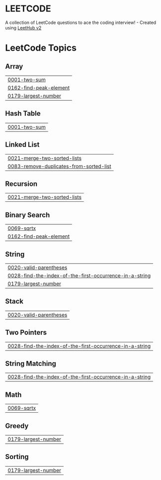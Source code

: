 # LEETCODE
A collection of LeetCode questions to ace the coding interview! - Created using [LeetHub v2](https://github.com/arunbhardwaj/LeetHub-2.0)

<!---LeetCode Topics Start-->
# LeetCode Topics
## Array
|  |
| ------- |
| [0001-two-sum](https://github.com/sonammourya/LEETCODE/tree/master/0001-two-sum) |
| [0162-find-peak-element](https://github.com/sonammourya/LEETCODE/tree/master/0162-find-peak-element) |
| [0179-largest-number](https://github.com/sonammourya/LEETCODE/tree/master/0179-largest-number) |
## Hash Table
|  |
| ------- |
| [0001-two-sum](https://github.com/sonammourya/LEETCODE/tree/master/0001-two-sum) |
## Linked List
|  |
| ------- |
| [0021-merge-two-sorted-lists](https://github.com/sonammourya/LEETCODE/tree/master/0021-merge-two-sorted-lists) |
| [0083-remove-duplicates-from-sorted-list](https://github.com/sonammourya/LEETCODE/tree/master/0083-remove-duplicates-from-sorted-list) |
## Recursion
|  |
| ------- |
| [0021-merge-two-sorted-lists](https://github.com/sonammourya/LEETCODE/tree/master/0021-merge-two-sorted-lists) |
## Binary Search
|  |
| ------- |
| [0069-sqrtx](https://github.com/sonammourya/LEETCODE/tree/master/0069-sqrtx) |
| [0162-find-peak-element](https://github.com/sonammourya/LEETCODE/tree/master/0162-find-peak-element) |
## String
|  |
| ------- |
| [0020-valid-parentheses](https://github.com/sonammourya/LEETCODE/tree/master/0020-valid-parentheses) |
| [0028-find-the-index-of-the-first-occurrence-in-a-string](https://github.com/sonammourya/LEETCODE/tree/master/0028-find-the-index-of-the-first-occurrence-in-a-string) |
| [0179-largest-number](https://github.com/sonammourya/LEETCODE/tree/master/0179-largest-number) |
## Stack
|  |
| ------- |
| [0020-valid-parentheses](https://github.com/sonammourya/LEETCODE/tree/master/0020-valid-parentheses) |
## Two Pointers
|  |
| ------- |
| [0028-find-the-index-of-the-first-occurrence-in-a-string](https://github.com/sonammourya/LEETCODE/tree/master/0028-find-the-index-of-the-first-occurrence-in-a-string) |
## String Matching
|  |
| ------- |
| [0028-find-the-index-of-the-first-occurrence-in-a-string](https://github.com/sonammourya/LEETCODE/tree/master/0028-find-the-index-of-the-first-occurrence-in-a-string) |
## Math
|  |
| ------- |
| [0069-sqrtx](https://github.com/sonammourya/LEETCODE/tree/master/0069-sqrtx) |
## Greedy
|  |
| ------- |
| [0179-largest-number](https://github.com/sonammourya/LEETCODE/tree/master/0179-largest-number) |
## Sorting
|  |
| ------- |
| [0179-largest-number](https://github.com/sonammourya/LEETCODE/tree/master/0179-largest-number) |
<!---LeetCode Topics End-->
